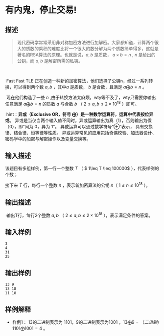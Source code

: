 

# 有内鬼，停止交易!

## 描述

> 现代密码学常常采用非对称加密方法进行加解密。大家都知道，计算两个很大的质数的乘积的难度比将一个很大的数分解为两个质数简单得多，这就是著名的RSA算法的原理。也就是说，$a,b$ 是质数， $a \times b = n$ , $n$ 是给出的公钥，而 $a,b$ 是解密所需的私钥。

​	

​	Fast Fast TLE 正在创造一种新的加密算法，他们选择了公钥n，经过一系列转换，可以得到两个数 $a,b$ ，其中$a$ 是质数， $b$ 是合数，且满足 $a \bigoplus b = n$ 。

​	现在他们构造了一些 $n$ ,由于转换方法太麻烦，wty等不及了，wty只需要你输出任意满足 $a \bigoplus b = n$ 的质数 $a$ 与合数 $b$ （ $2 \leq a,b \leq  2\times 10^{18}$ ）即可。   

​	hint：**异或（Exclusive OR，符号 $\bigoplus$）是一种数学运算符，运算中代表按位异或**。 异或是当仅当两个输入值不同时，异或运算输出为真（1），否则输出为假（0），即“同为 0，异为 1”。 异或运算可以通过数学符号“⊕”表示， 具有交换律、结合律、恒等律等性质。 异或运算常见的应用包括奇偶校验、加法器设计、密码学中的加密与解密操作以及变量交换等。



## 输入描述
  该题目有多组样例，第一行一个整数 $T$ （ $ 1\leq T \leq  100000$ ），代表样例的个数；

接下来 $T$ 行，每行一个整数 $n$ ，表示新加密算法的公钥 $n$（ $1 \leq n \leq  10^{18}$ ）。

## 输出描述
​	输出T行，每行2个整数 $a,b$ （ $2 \leq a,b \leq  2\times 10^{18}$ ），表示满足条件的答案。

## 输入样例

```
3
4
31
25
```

## 输出样例

```
13 9
13 18
11 18
```

## 样例解释
- 样例1：  13的二进制表示为 1101，9的二进制表示为1001 ，$13 \bigoplus 9 =（二进制） 1101 \bigoplus 1001=4$ 。

